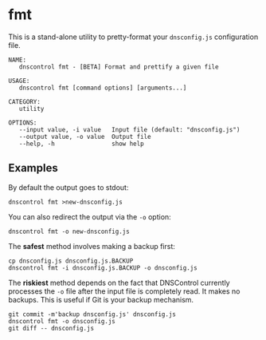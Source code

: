 # fmt

This is a stand-alone utility to pretty-format your `dnsconfig.js` configuration file.

```shell
NAME:
   dnscontrol fmt - [BETA] Format and prettify a given file

USAGE:
   dnscontrol fmt [command options] [arguments...]

CATEGORY:
   utility

OPTIONS:
   --input value, -i value   Input file (default: "dnsconfig.js")
   --output value, -o value  Output file
   --help, -h                show help
```

## Examples

By default the output goes to stdout:

```shell
dnscontrol fmt >new-dnsconfig.js
```

You can also redirect the output via the `-o` option:

```shell
dnscontrol fmt -o new-dnsconfig.js
```

The **safest** method involves making a backup first:

```shell
cp dnsconfig.js dnsconfig.js.BACKUP
dnscontrol fmt -i dnsconfig.js.BACKUP -o dnsconfig.js
```

The **riskiest** method depends on the fact that DNSControl currently processes
the `-o` file after the input file is completely read. It makes no backups.
This is useful if Git is your backup mechanism.

```shell
git commit -m'backup dnsconfig.js' dnsconfig.js
dnscontrol fmt -o dnsconfig.js
git diff -- dnsconfig.js
```
